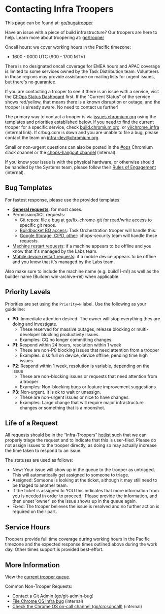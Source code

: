 # Contacting Infra Troopers

This page can be found at: [go/bugatrooper]

Have an issue with a piece of build infrastructure?
Our troopers are here to help. Learn more about troopering at:
[go/trooper]

Oncall hours: we cover working hours in the Pacific timezone:
+ 1600 - 0000 UTC (900 - 1700 MTV)

There is no designated oncall coverage for EMEA hours and APAC coverage is
limited to some services owned by the Task Distribution team. Volunteers in
those regions may provide assistance on mailing lists for urgent issues, but
there's no guarantee.

If you are contacting a trooper to see if there is an issue with a service,
visit the [ChOps Status Dashboard] first. If the "Current Status" of the service
shows red/yellow, that means there is a known disruption or outage, and the
trooper is already aware. No need to contact us further!

The primary way to contact a trooper is via [issues.chromium.org] using
the templates and priorities established below. If you need to find the current
trooper for a specific service, check [build.chromium.org], or
[vi/chrome_infra] (internal link). If crbug.com is down
and you are unable to file a bug, please contact the team on
[infra-dev@chromium.org].

Small or non-urgent questions can also be posted in the [#ops] Chromium slack
channel or the [chops-hangout channel] (internal).

If you know your issue is with the physical hardware, or otherwise should be
handled by the Systems team, please follow their
[Rules of Engagement] (internal).

## Bug Templates

For fastest response, please use the provided templates:

*   **[General requests]**: for most cases.
*   Permission/ACL requests:
    *   [Git repos]: file a bug at [go/fix-chrome-git] for read/write access to
        specific git repos.
    *   [Buildbucket BQ access]: Task Orchestration trooper will handle this.
    *   [Google Storage, CIPD, other]: chops-security team will handle these
        requests.
*   [Machine restart requests]: if a machine appears to be offline and you
    know that it's managed by the Labs team.
*   [Mobile device restart requests]: if a mobile device appears to be offline
    and you know that it's managed by the Labs team.

Also make sure to include the machine name (e.g. build11-m1)
as well as the builder name (Builder: win-archive-rel) when applicable.

## Priority Levels

Priorities are set using the `Priority=N` label. Use the following as your guideline:

*   **P0**: Immediate attention desired. The owner will stop everything they
    are doing and investigate.
    *   These reserved for massive outages, release blocking or multi-developer
        blocking productivity issues.
    *   Examples: CQ no longer committing changes.
*   **P1**: Respond within 24 hours, resolution within 1 week
    *   These are non-P0 blocking issues that need attention from a trooper
    *   Examples: disk full on device, device offline, pending time high issues.
*   **P2**: Respond within 1 week, resolution is variable, depending on the issue
    *   These are non-blocking issues or requests that need attention from a trooper
    *   Examples: Non-blocking bugs or feature improvement suggestions
*   **P3**: Non-urgent. It is ok to wait or unassign.
    *   These are non-urgent issues or nice to have changes.
    *   Examples: Large change that will require major infrastructure changes or
        something that is a moonshot.

## Life of a Request

All requests should be in the “Infra-Troopers” [hotlist][trooper hotlist] such
that we can properly triage the request and to indicate that this is user-filed.
Please do not assign issues to the trooper directly, as doing so may actually
increase the time taken to respond to an issue.

The statuses are used as follows:

*   New: Your issue will show up in the queue to the trooper as untriaged.
    This will automatically get assigned to someone to triage.
*   Assigned: Someone is looking at the ticket, although it may still need to be
    triaged to another team.
*   If the ticket is assigned to YOU this indicates that more information from
    you is needed in order to proceed.  Please provide the information, and then
    unset 'owner' so the issue shows up in the queue again.
*   Fixed: The trooper believes the issue is resolved and no further action is
    required on their part.

## Service Hours

Troopers provide full time coverage during working hours in the Pacific timezone
and the expected response times outlined above during the work day. Other times
support is provided best-effort.

## More Information

View the [current trooper queue][trooper hotlist].

Common Non-Trooper Requests:

*   [Contact a Git Admin (go/git-admin-bug)]
*   [File Chrome OS infra bug](go/cros-triage-bug) (internal)
*   [Check the Chrome OS on-call channel (go/crosoncall)] (internal)

<!-- links are sorted by order of apparition -->
[go/bugatrooper]: http://go/bugatrooper
[go/trooper]: http://go/trooper
[ChOps Status Dashboard]: https://chopsdash.appspot.com
[issues.chromium.org]: https://issues.chromium.org/issues?q=status:open
[build.chromium.org]: https://build.chromium.org
[vi/chrome_infra]: http://vi/chrome_infra
[infra-dev@chromium.org]: mailto:infra-dev@chromium.org
[#ops]: https://chromium.slack.com/messages/CGM8DQ3ST/
[chops-hangout channel]: http://go/chops-hangout
[Rules of Engagement]: http://shortn/_rMn0A4rYuy
[General requests]: https://issues.chromium.org/issues/new?component=1456209&template=1939612
[trooper hotlist]: https://issues.chromium.org/hotlists/5575080
[Git repos]: http://go/fix-chrome-git
[go/fix-chrome-git]: http://go/fix-chrome-git
[Buildbucket BQ access]: https://bugs.chromium.org/p/chromium/issues/entry?labels=Restrict-View-Google%2CFoundation-Troopers&components=Infra>LUCI>BuildService>Buildbucket&summary=%5BBrief%20description%20of%20problem%5D&comment=Name%20of%20service%20account%20which%20needs%20BQ%20Viewer%20permission%3A%20%0AName%20of%20BQ%20datasets%3A%20cr-buildbucket.%24your_project.builds%0A%0ANote%3A%20we%20don't%20grant%20BQ%20Job%20User%20permissions%20on%20cr-buildbucket%3B%20BQ%20queries%20should%20be%20done%20via%20your%20own%20cloud%20project.
[Google Storage, CIPD, other]: http://go/chopssec-bug
[Machine restart requests]: http://go/chrome-labs-fixit-bug
[Mobile device restart requests]: http://go/chrome-labs-fixit-bug
[Contact a Git Admin (go/git-admin-bug)]: http://go/git-admin-bug
[File Chrome OS infra bug (go/cros-infra-bug)]: http://go/cros-infra-bug
[Check the Chrome OS on-call channel (go/crosoncall)]: http://go/crosoncall
